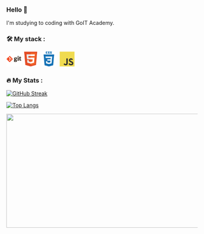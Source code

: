 ### Hello 👋

I'm studying to coding with <link href="https://goit.global/ua/">GoIT Academy<link>.

### :hammer_and_wrench: My stack :
<div>
 <img src="https://github.com/devicons/devicon/blob/master/icons/git/git-original-wordmark.svg" title="Git" **alt="Git" width="40" height="40"/>
<img src="https://github.com/devicons/devicon/blob/master/icons/html5/html5-original.svg" title="HTML5" alt="HTML" width="40" height="40"/>&nbsp;
 <img src="https://github.com/devicons/devicon/blob/master/icons/css3/css3-plain-wordmark.svg"  title="CSS3" alt="CSS" width="40" height="40"/>&nbsp;
 <img src="https://github.com/devicons/devicon/blob/master/icons/javascript/javascript-original.svg" title="JavaScript" alt="JavaScript" width="40" height="40"/>&nbsp;
</div>
 
 
### :fire: My Stats :
[![GitHub Streak](http://github-readme-streak-stats.herokuapp.com?user=isteffan&theme=dark&background=000000)](https://git.io/streak-stats)

[![Top Langs](https://github-readme-stats.vercel.app/api/top-langs/?username=isteffan&layout=compact&theme=vision-friendly-dark)](https://github.com/anuraghazra/github-readme-stats)
<!-- <picture>
 <source media="(prefers-color-scheme: dark)" srcset="YOUR-DARKMODE-IMAGE">
 <source media="(prefers-color-scheme: light)" srcset="YOUR-LIGHTMODE-IMAGE">
 <img alt="YOUR-ALT-TEXT" src="YOUR-DEFAULT-IMAGE">
</picture> -->

<div align="center">
 <img src="https://media.giphy.com/media/1afuwyOsr5E8X9CuRV/giphy.gif" width="600" height="300"/>
</div>
<!--
**iSteffan/iSteffan** is a ✨ _special_ ✨ repository because its `README.md` (this file) appears on your GitHub profile.

Here are some ideas to get you started:

- 🔭 I’m currently working on ...
- 🌱 I’m currently learning ...
- 👯 I’m looking to collaborate on ...
- 🤔 I’m looking for help with ...
- 💬 Ask me about ...
- 📫 How to reach me: ...
- 😄 Pronouns: ...
- ⚡ Fun fact: ...
-->

<!-- Reached for Commercial & Analytical mindset with focus on excellence in Customer Experience, Business Solutions and Development. -->
